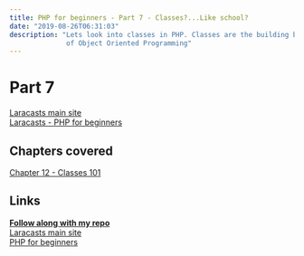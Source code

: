 ```yaml
---
title: PHP for beginners - Part 7 - Classes?...Like school?
date: "2019-08-26T06:31:03"
description: "Lets look into classes in PHP. Classes are the building blocks
              of Object Oriented Programming"
---
```


# Part 7

[Laracasts main site](https://laracasts.com)<br>
[Laracasts - PHP for beginners](https://laracasts.com/series/php-for-beginners)

## Chapters covered

[Chapter 12 - Classes 101](https://laracasts.com/series/php-for-beginners/episodes/12)

## Links

<strong>[Follow along with my repo](https://github.com/ParamagicDev/php-for-beginners)<br></strong>
[Laracasts main site](https://laracasts.com)<br>
[PHP for beginners](https://laracasts.com/series/php-for-beginners)<br>
